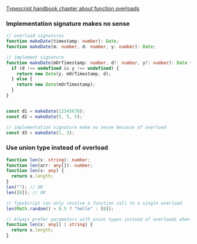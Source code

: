[Typescript handbook chapter about function overloads](https://www.typescriptlang.org/docs/handbook/2/functions.html#function-overloads)

### Implementation signature makes no sense

```ts
// overload signatures
function makeDate(timestamp: number): Date;
function makeDate(m: number, d: number, y: number): Date;

// implement signature
function makeDate(mOrTimestamp: number, d?: number, y?: number): Date {
  if (d !== undefined && y !== undefined) {
    return new Date(y, mOrTimestamp, d);
  } else {
    return new Date(mOrTimestamp);
  }
}


const d1 = makeDate(12345678);
const d2 = makeDate(5, 5, 5);

// implementation signature make no sense because of overload 
const d3 = makeDate(1, 3);
```

### Use union type instead of overload
```ts
function len(s: string): number;
function len(arr: any[]): number;
function len(x: any) {
  return x.length;
}
len(""); // OK
len([0]); // OK

// TypeScript can only resolve a function call to a single overload
len(Math.random() > 0.5 ? "hello" : [0]);

// Always prefer parameters with union types instead of overloads when possible
function len(x: any[] | string) {
  return x.length;
}
```
